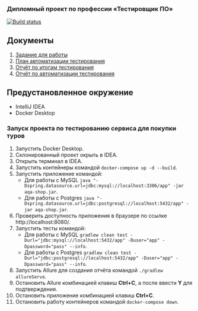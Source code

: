 ### Дипломный проект по профессии «Тестировщик ПО»
[![Build status](https://ci.appveyor.com/api/projects/status/rj3emib4auafmh4k?svg=true)](https://ci.appveyor.com/project/North-tx/aqa-diplom)
## Документы
1. [Задание для работы](https://github.com/North-tx/AQA_Diplom/blob/main/doc/Task.md)
2. [План автоматизации тестирования](https://github.com/North-tx/AQA_Diplom/blob/main/doc/Plan.md)
3. [Отчёт по итогам тестирования](https://github.com/North-tx/AQA_Diplom/blob/main/doc/Report.md)
4. [Отчёт по автоматизации тестирования](https://github.com/North-tx/AQA_Diplom/blob/main/doc/Summary.md)
## Предустановленное окружение
 - IntelliJ IDEA
 - Docker Desktop
### Запуск проекта по тестированию сервиса для покупки туров
1. Запустить Docker Desktop.
2. Склонированный проект окрыть в IDEA.
3. Открыть терминал в IDEA.
4. Запустить контейнеры командой `docker-compose up -d --build`.
5. Запустить приложение командой:
   - Для работы с MySQL `java "-Dspring.datasource.url=jdbc:mysql://localhost:3306/app" -jar aqa-shop.jar`.
   - Для работы с Postgres `java "-Dspring.datasource.url=jdbc:postgresql://localhost:5432/app" -jar aqa-shop.jar`.
6. Проверить доступность приложения в браузере по ссылке http://localhost:8080/.
7. Запустить тесты командой:
   - Для работы с MySQL `gradlew clean test -Durl="jdbc:mysql://localhost:5432/app" -Duser="app" -Dpassword="pass" --info`.
   - Для работы с Postgres `gradlew clean test -Durl="jdbc:postgresql://localhost:5432/app" -Duser="app" -Dpassword="pass" --info`.
8. Запустить Allure для создания отчёта командой `./gradlew allureServe`.
9. Остановить Allure комбинацией клавиш **Ctrl+C**, а после ввести **Y** для подтверждения.
10. Остановить приложение комбинацией клавиш **Ctrl+C**.
11. Остановить работу контейнеров командой `docker-compose down`.
